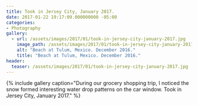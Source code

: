 ```yaml
---
title: Took in Jersey City, January 2017.
date: 2017-01-22 19:17:09.000000000 -05:00
categories:
- Photography
gallery:
  - url: /assets/images/2017/01/took-in-jersey-city-january-2017.jpg
    image_path: /assets/images/2017/01/took-in-jersey-city-january-2017.jpg
    alt: "Beach at Tulum, Mexico. December 2016."
    title: "Beach at Tulum, Mexico. December 2016."
header:
  teaser: /assets/images/2017/01/took-in-jersey-city-january-2017.jpg 
---
```



{% include gallery caption="During our grocery shopping trip, I noticed the snow formed interesting water drop patterns on the car window. Took in Jersey City, January 2017." %}